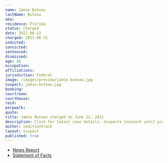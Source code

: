 ```yaml
---
name: Jamie Buteau
lastName: Buteau
aka:
residence: Florida
status: Charged
date: 2021-06-22
charged: 2021-06-22
indicted:
convicted:
sentenced:
dismissed:
age: 48
occupation:
affiliations:
jurisdiction: Federal
image: /images/preview/jamie-buteau.jpg
suspect: jamie-buteau.jpg
booking:
courtroom:
courthouse:
raid:
perpwalk:
quote:
title: Jamie Buteau charged on June 22, 2021
description: Click for latest case details. Suspects innocent until proven guilty.
author: seditiontrack
layout: suspect
published: true
---
```


- [News Report](https://www.ocala.com/story/news/crime/2021/06/24/ocala-husband-and-wife-charged-jan-6-u-s-capitol-attack/5336380001/)
- [Statement of Facts](https://www.justice.gov/usao-dc/case-multi-defendant/file/1405871/download)
